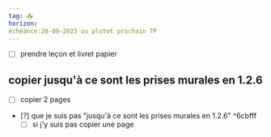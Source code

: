 ```yaml
---
tag: 📥
horizon: 
échéance:20-09-2023 ou plutot prochain TP
---
```

- [ ] prendre leçon et livret papier
## copier jusqu'à ce sont les prises murales en 1.2.6
- [ ] copier 2 pages
- [?] que je suis pas "jusqu'à ce sont les prises murales en 1.2.6" ^6cbfff
	- [ ] si j'y suis pas copier une page